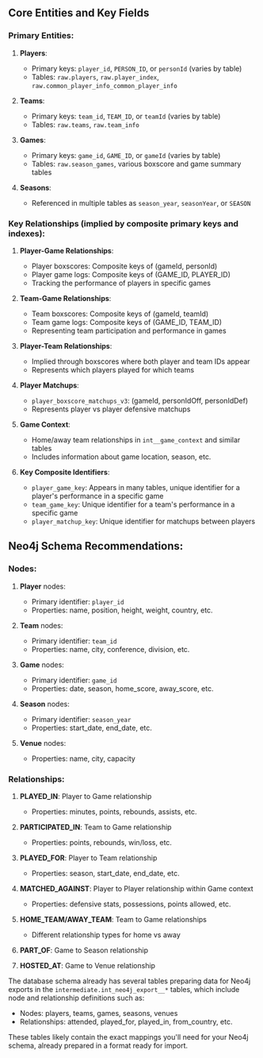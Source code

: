 ## Core Entities and Key Fields

### Primary Entities:
1. **Players**:
   - Primary keys: `player_id`, `PERSON_ID`, or `personId` (varies by table)
   - Tables: `raw.players`, `raw.player_index`, `raw.common_player_info_common_player_info`

2. **Teams**:
   - Primary keys: `team_id`, `TEAM_ID`, or `teamId` (varies by table)
   - Tables: `raw.teams`, `raw.team_info`

3. **Games**:
   - Primary keys: `game_id`, `GAME_ID`, or `gameId` (varies by table)
   - Tables: `raw.season_games`, various boxscore and game summary tables

4. **Seasons**:
   - Referenced in multiple tables as `season_year`, `seasonYear`, or `SEASON`

### Key Relationships (implied by composite primary keys and indexes):

1. **Player-Game Relationships**:
   - Player boxscores: Composite keys of (gameId, personId)
   - Player game logs: Composite keys of (GAME_ID, PLAYER_ID)
   - Tracking the performance of players in specific games

2. **Team-Game Relationships**:
   - Team boxscores: Composite keys of (gameId, teamId)
   - Team game logs: Composite keys of (GAME_ID, TEAM_ID)
   - Representing team participation and performance in games

3. **Player-Team Relationships**:
   - Implied through boxscores where both player and team IDs appear
   - Represents which players played for which teams

4. **Player Matchups**:
   - `player_boxscore_matchups_v3`: (gameId, personIdOff, personIdDef)
   - Represents player vs player defensive matchups

5. **Game Context**:
   - Home/away team relationships in `int__game_context` and similar tables
   - Includes information about game location, season, etc.

6. **Key Composite Identifiers**:
   - `player_game_key`: Appears in many tables, unique identifier for a player's performance in a specific game
   - `team_game_key`: Unique identifier for a team's performance in a specific game
   - `player_matchup_key`: Unique identifier for matchups between players

## Neo4j Schema Recommendations:

### Nodes:
1. **Player** nodes:
   - Primary identifier: `player_id`
   - Properties: name, position, height, weight, country, etc.

2. **Team** nodes:
   - Primary identifier: `team_id`
   - Properties: name, city, conference, division, etc.

3. **Game** nodes:
   - Primary identifier: `game_id`
   - Properties: date, season, home_score, away_score, etc.

4. **Season** nodes:
   - Primary identifier: `season_year`
   - Properties: start_date, end_date, etc.

5. **Venue** nodes:
   - Properties: name, city, capacity

### Relationships:
1. **PLAYED_IN**: Player to Game relationship
   - Properties: minutes, points, rebounds, assists, etc.

2. **PARTICIPATED_IN**: Team to Game relationship
   - Properties: points, rebounds, win/loss, etc.

3. **PLAYED_FOR**: Player to Team relationship
   - Properties: season, start_date, end_date, etc.

4. **MATCHED_AGAINST**: Player to Player relationship within Game context
   - Properties: defensive stats, possessions, points allowed, etc.

5. **HOME_TEAM/AWAY_TEAM**: Team to Game relationships
   - Different relationship types for home vs away

6. **PART_OF**: Game to Season relationship

7. **HOSTED_AT**: Game to Venue relationship

The database schema already has several tables preparing data for Neo4j exports in the `intermediate.int_neo4j_export__*` tables, which include node and relationship definitions such as:
- Nodes: players, teams, games, seasons, venues
- Relationships: attended, played_for, played_in, from_country, etc.

These tables likely contain the exact mappings you'll need for your Neo4j schema, already prepared in a format ready for import.
